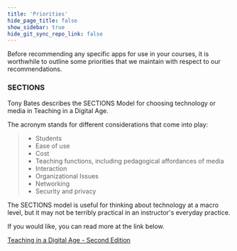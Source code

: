 ```yaml
---
title: 'Priorities'
hide_page_title: false
show_sidebar: true
hide_git_sync_repo_link: false
---
```


Before recommending any specific apps for use in your courses, it is worthwhile to outline some priorities that we maintain with respect to our recommendations.

### SECTIONS

Tony Bates describes the SECTIONS Model for choosing technology or media in Teaching in a Digital Age.

The acronym stands for different considerations that come into play:

> - Students
> - Ease of use
> - Cost
> - Teaching functions, including pedagogical affordances of media
> - Interaction
> - Organizational Issues
> - Networking
> - Security and privacy


The SECTIONS model is useful for thinking about technology at a macro level, but it may not be terribly practical in an instructor's everyday practice.

If you would like, you can read more at the link below.

<a class="embedly-card" data-card-controls="0" href="https://pressbooks.bccampus.ca/teachinginadigitalagev2/chapter/9-2-the-sections-model/">Teaching in a Digital Age - Second Edition</a>
<script async src="//cdn.embedly.com/widgets/platform.js" charset="UTF-8"></script>
